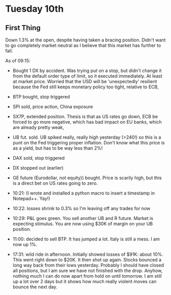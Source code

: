 # Tuesday 10th

## First Thing

Down 1.3% at the open, despite having taken a bracing position. Didn't want to go completely market neutral as I believe that this market has further to fall.

As of 09:15:

- Bought 1 DX by accident. Was trying put on a stop, but didn't change it from the default order type of limit, so it executed immediately. At least at market price. Worried that the USD will be 'unexpectedly' resilient because the Fed still keeps monetary policy too tight, relative to ECB,

- BTP bought, stop triggered

- SPI sold, price action, China exposure

- SX7P, extended position. Thesis is that as US rates go down, ECB be forced to go more negative, which has bad impact on EU banks, which are already pretty weak,

- UB fut. sold. UB spiked really, really high yesterday (>240!) so this is a punt on the Fed triggering proper inflation. Don't know what this price is as a yield, but has to be way less than 2%!

- DAX sold, stop triggered

- DX stopped out (earlier)

- GE future (Eurodollar, not equity)) bought. Price is scarily high, but this is a direct bet on US rates going to zero.

- 10:21: (I wrote and installed a python macro to insert a timestamp in Notepad++. Yay!)

- 10:22: losses shrink to 0.3% so I'm leaving off any trades for now

- 10:29: P&L goes green. You sell another UB and R future. Market is expecting stimulus. You are now using $30K of margin on your UB position. 

- 11:00: decided to sell BTP. It has jumped a lot. Italy is still a mess. I am now up 1%.

- 17:31: wild ride in afternoon. Initially showed losses of $91K: about 10%. This went right down to $20K. It then shot up again. Stocks bounced a long way back from their lows yesterday. Probably I should have closed all positions, but I am sure we have not finished with the drop. Anyhow, nothing much I can do now apart from hold on until tomorrow. I am still up a lot over 2 days but it shows how much really violent moves can bounce the next day.



